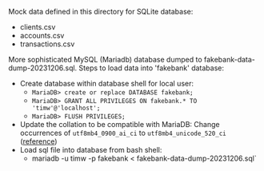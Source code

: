 Mock data defined in this directory for SQLite database:
 - clients.csv
 - accounts.csv
 - transactions.csv

More sophisticated MySQL (Mariadb) database dumped to fakebank-data-dump-20231206.sql. Steps to load data into 'fakebank' database:
 - Create database within database shell for local user:
   - `MariaDB> create or replace DATABASE fakebank;`
   - `MariaDB> GRANT ALL PRIVILEGES ON fakebank.* TO 'timw'@'localhost';`
   - `MariaDB> FLUSH PRIVILEGES;`
 - Update the collation to be compatible with MariaDB: Change occurrences of `utf8mb4_0900_ai_ci` to `utf8mb4_unicode_520_ci` ([reference](https://dba.stackexchange.com/questions/248904/mysql-to-mariadb-unknown-collation-utf8mb4-0900-ai-ci/298478#298478))
 - Load sql file into database from bash shell:
   - mariadb -u timw -p fakebank < fakebank-data-dump-20231206.sql`
